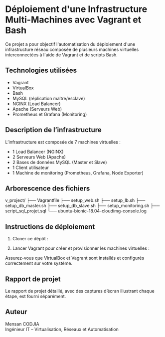 # Déploiement d'une Infrastructure Multi-Machines avec Vagrant et Bash

Ce projet a pour objectif l'automatisation du déploiement d'une infrastructure réseau composée de plusieurs machines virtuelles interconnectées à l'aide de Vagrant et de scripts Bash.

## Technologies utilisées

- Vagrant
- VirtualBox
- Bash
- MySQL (réplication maître/esclave)
- NGINX (Load Balancer)
- Apache (Serveurs Web)
- Prometheus et Grafana (Monitoring)

## Description de l’infrastructure

L’infrastructure est composée de 7 machines virtuelles :

- 1 Load Balancer (NGINX)
- 2 Serveurs Web (Apache)
- 2 Bases de données MySQL (Master et Slave)
- 1 Client utilisateur
- 1 Machine de monitoring (Prometheus, Grafana, Node Exporter)

## Arborescence des fichiers

v_project/
├── Vagrantfile
├── setup_web.sh
├── setup_lb.sh
├── setup_db_master.sh
├── setup_db_slave.sh
├── setup_monitoring.sh
├── script_sql_projet.sql
└── ubuntu-bionic-18.04-cloudimg-console.log


## Instructions de déploiement

1. Cloner ce dépôt :


2. Lancer Vagrant pour créer et provisionner les machines virtuelles :


Assurez-vous que VirtualBox et Vagrant sont installés et configurés correctement sur votre système.

## Rapport de projet

Le rapport de projet détaillé, avec des captures d’écran illustrant chaque étape, est fourni séparément.

## Auteur

Mensan CODJIA  
Ingénieur IT – Virtualisation, Réseaux et Automatisation


